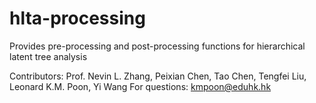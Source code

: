 # hlta-processing
Provides pre-processing and post-processing functions for hierarchical latent tree analysis

Contributors: Prof. Nevin L. Zhang, Peixian Chen, Tao Chen, Tengfei Liu, Leonard K.M. Poon, Yi Wang
For questions: kmpoon@eduhk.hk

